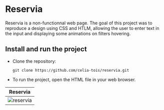 # Reservia
Reservia is a non-functionnal web page. The goal of this project was to reproduce a design using CSS and HTLM, allowing the user to enter text in the input and displaying some animations on filters hovering.

## Install and run the project
- Clone the repository:
  ```
  git clone https://github.com/celia-tois/reservia.git
  ```
- To run the project, open the HTML file in your web browser.


| Reservia |
|-|
|![reservia](https://github.com/celia-tois/reservia/assets/90208365/4052e5ed-61f8-4dd3-8d40-adfc3b88b3a7)|
